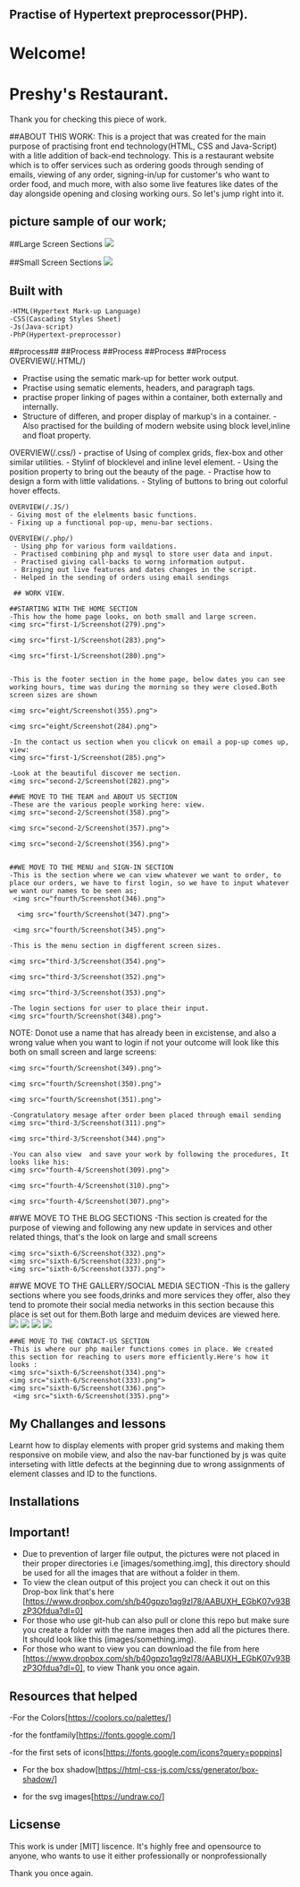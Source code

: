  ## Practise of Hypertext preprocessor(PHP).

 # Welcome!

 # Preshy's Restaurant.

 Thank you for checking this piece of work. 

##ABOUT THIS WORK:
This is a project that was created for the main purpose of practising front end technology(HTML, CSS and Java-Script) with a litle addition of back-end technology. This is a restaurant website which is to offer services such as ordering goods through sending of emails, viewing of any order, signing-in/up for customer's who want to order food, and much more, with also some live features like dates of the day alongside opening and closing working ours. So let's jump right into it.


 ## picture sample of our work;
 ##Large Screen Sections
 <img src="first-1/Screenshot(283).png">



  ##Small Screen Sections
 <img src="eight/Screenshot(330).png">

 ## Built with         
    -HTML(Hypertext Mark-up Language)
    -CSS(Cascading Styles Sheet)
    -Js(Java-script)
    -PhP(Hypertext-preprocessor)
            
  ##process## ##Process ##Process  ##Process ##Process   
   OVERVIEW(/.HTML/)
   - Practise using the sematic mark-up for better work output.
   - Practise using sematic elements, headers, and paragraph tags.
   - practise proper linking of pages within a container, both externally and internally.
   - Structure of differen, and proper display of markup's in a container.
    -Also practised for the building of modern website using block level,inline and float property.
         
   OVERVIEW(/.css/)
     - practise of Using of complex grids, flex-box and other similar utilities.
     - Stylinf of blocklevel and inline level element.
     - Using the position property to bring out the beauty of the page.
     - Practise how to design a form with little validations.
     - Styling of buttons to bring out colorful hover effects.

    OVERVIEW(/.JS/)
    - Giving most of the elelments basic functions.
    - Fixing up a functional pop-up, menu-bar sections.
    
    OVERVIEW(/.php/)
     - Using php for various form vaildations.
     - Practised combining php and mysql to store user data and input.
     - Practised giving call-backs to worng information output.
     - Bringing out live features and dates changes in the script.
     - Helped in the sending of orders using email sendings

     ## WORK VIEW.

    ##STARTING WITH THE HOME SECTION
    -This how the home page looks, on both small and large screen.
    <img src="first-1/Screenshot(279).png">

    <img src="first-1/Screenshot(283).png">

    <img src="first-1/Screenshot(280).png">
    

    -This is the footer section in the home page, below dates you can see working hours, time was during the morning so they were closed.Both screen sizes are shown
    
    <img src="eight/Screenshot(355).png">

    <img src="eight/Screenshot(284).png">
    
    -In the contact us section when you clicvk on email a pop-up comes up, view:
    <img src="first-1/Screenshot(285).png">
    
    -Look at the beautiful discover me section.
    <img src="second-2/Screenshot(282).png">

    ##WE MOVE TO THE TEAM and ABOUT US SECTION
    -These are the various people working here: view.
    <img src="second-2/Screenshot(358).png">

    <img src="second-2/Screenshot(357).png">

    <img src="second-2/Screenshot(356).png">
    
    
    ##WE MOVE TO THE MENU and SIGN-IN SECTION
    -This is the section where we can view whatever we want to order, to place our orders, we have to first login, so we have to input whatever we want our names to be seen as;
     <img src="fourth/Screenshot(346).png">

      <img src="fourth/Screenshot(347).png">
     
     <img src="fourth/Screenshot(345).png">

    -This is the menu section in digfferent screen sizes.
    
    <img src="third-3/Screenshot(354).png">

    <img src="third-3/Screenshot(352).png">
    
    <img src="third-3/Screenshot(353).png">
    
    -The login sections for user to place their input.
    <img src="fourth/Screenshot(348).png">
    
   
   NOTE: Donot use a name that has already been in excistense, and also a wrong value when you want to login if not your outcome will look like this both on small screen and large screens:

    <img src="fourth/Screenshot(349).png">

    <img src="fourth/Screenshot(350).png">

    <img src="fourth/Screenshot(351).png">

    -Congratulatory mesage after order been placed through email sending
    <img src="third-3/Screenshot(311).png">

    <img src="third-3/Screenshot(344).png">

    -You can also view  and save your work by following the procedures, It looks like his:
    <img src="fourth-4/Screenshot(309).png">

    <img src="fourth-4/Screenshot(310).png">

    <img src="fourth-4/Screenshot(307).png">

   ##WE MOVE TO THE BLOG SECTIONS
   -This section is created  for the purpose of viewing and following any new update in services and other related things, that's the look on large and small screens

    <img src="sixth-6/Screenshot(332).png">
    <img src="sixth-6/Screenshot(323).png">
    <img src="sixth-6/Screenshot(337).png">



   ##WE MOVE TO THE GALLERY/SOCIAL MEDIA SECTION
   -This is the gallery sections where you see foods,drinks and more services they offer, also they tend to promote their social media networks in this section because this place is set out for them.Both large and meduim devices are viewed here.
    <img src="sixth-6/Screenshot(341).png">
    <img src="sixth-6/Screenshot(342).png">
    <img src="sixth-6/Screenshot(339).png">
    <img src="sixth-6/Screenshot(338).png">


    ##WE MOVE TO THE CONTACT-US SECTION
    -This is where our php mailer functions comes in place. We created this section for reaching to users more efficiently.Here's how it looks :
    <img src="sixth-6/Screenshot(334).png">
    <img src="sixth-6/Screenshot(333).png">
    <img src="sixth-6/Screenshot(336).png">
     <img src="sixth-6/Screenshot(335).png">



   ## My Challanges and lessons
   Learnt how to display elements with proper grid systems and making them responsive on mobile view, and also the nav-bar functioned by js was quite interseting with little defects at the beginning due to wrong assignments of element classes and ID to the functions.
            
   ## Installations
   ## Important!
   - Due to prevention of larger file output, the pictures were not placed in their proper directories i.e [images/something.img], this directory should be used for all the images that are without a folder in them.
   - To view the clean output of this project you can check it out on this Drop-box link that's here [https://www.dropbox.com/sh/b40gpzo1qg9zl78/AABUXH_EGbK07v93BzP3Ofdua?dl=0]
   - For those who use git-hub can also pull or clone this repo but make sure you create a folder with the name images then add all the pictures there. It should look like this (images/something.img).
   - For those who want to view you can download the file from here [https://www.dropbox.com/sh/b40gpzo1qg9zl78/AABUXH_EGbK07v93BzP3Ofdua?dl=0], to view Thank you once again.
            

   ## Resources that helped ##
   -For the Colors[https://coolors.co/palettes/]

   -for the fontfamily[https://fonts.google.com/]

   -for the first sets of icons[https://fonts.google.com/icons?query=poppins]

   - For the box shadow[https://html-css-js.com/css/generator/box-shadow/]

   - for the svg images[https://undraw.co/]
   
   

   ## Licsense 
   This work is under [MIT] liscence. It's highly free and opensource to anyone, who wants to use it either professionally or nonprofessionally

   Thank you once again.
 
